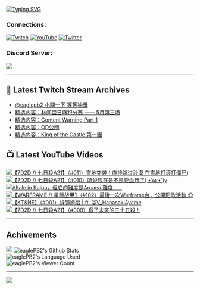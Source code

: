 <!--### Hello people, I'm EaglePB2 - The one who building something for fun 👋
Thank you for standby for this profile.   
The purpose of this profile is coming soon.   
You may come back later, as you wish if this readme.md is updated.   -->

<a href="https://git.io/typing-svg"><img src="https://readme-typing-svg.herokuapp.com?font=Fira+Code&duration=1000&pause=5000&vCenter=true&random=false&width=500&lines=%F0%9F%91%8B+Hello+Everyone%2C+I'm+EaglePB2.;%F0%9F%99%87+Thank+you+for+stopping+by+my+profile.+;%F0%9F%94%AD+%3D%3D%3D%3D+%F0%9F%94%AD;%F0%9F%91%8B+%E4%BD%A0%E5%A5%BD%EF%BC%8C%E6%AD%A1%E8%BF%8E%E4%BE%86%E5%88%B0%E6%88%91%E7%9A%84%E4%BB%A3%E7%A2%BC%E5%BA%AB%E3%80%82;%F0%9F%99%87+%E6%84%9F%E8%AC%9D%E5%89%8D%E4%BE%86%E5%8F%83%E8%A7%80%E5%B0%8F%E5%B1%8B+owo~" alt="Typing SVG" /></a>

### Connections:

[![Twitch](https://img.shields.io/badge/Twitch-9347FF?style=flat-square&logo=twitch&logoColor=white)](https://www.twitch.tv/eaglepb2)
[![YouTube](https://img.shields.io/badge/YouTube-%23FF0000.svg?style=flat-square&logo=YouTube&logoColor=white)](https://www.youtube.com/eaglepb2)
[![Twitter](https://img.shields.io/badge/Twitter-%231DA1F2.svg?style=flat-square&logo=Twitter&logoColor=white)](https://twitter.com/eaglepb2)

### Discord Server:

[![](https://invidget.switchblade.xyz/qKrub9b?theme=dark&language=ch)](https://discord.gg/qKrub9b)

---

## 👾 Latest Twitch Stream Archives
<!-- TWITCH:START -->
- [@eaglepb2 小開一下 等等抽獎](https://www.twitch.tv/videos/2171777695)
- [精选内容：林间盃日麻积分赛 —— 5月第三场](https://www.twitch.tv/videos/2152370934)
- [精选内容：Content Warning Part 1](https://www.twitch.tv/videos/2151484303)
- [精选内容：OD公關](https://www.twitch.tv/videos/2149875025)
- [精选内容：King of the Castle 第一團](https://www.twitch.tv/videos/2149875024)
<!-- TWITCH:END -->



## 📺 Latest YouTube Videos
<!-- YOUTUBE:START -->
<!-- YOUTUBE:END -->

<!-- BEGIN YOUTUBE-CARDS -->
<a href="https://www.youtube.com/watch?v=NuCur70m2n8">
  <picture>
    <source media="(prefers-color-scheme: dark)" srcset="https://ytcards.demolab.com/?id=NuCur70m2n8&title=%E3%80%907D2D+%2F%2F+%E4%B8%83%E6%97%A5%E6%AE%BAA21%E3%80%91%EF%BC%88%23011%EF%BC%89%E9%9B%AA%E5%9C%B0%E7%AA%81%E8%A2%AD%EF%BC%81%E7%9B%B4%E6%8E%A5%E8%B7%B3%E8%BF%87%E6%B2%99%E6%BC%A0+%E5%9C%A8%E9%9B%AA%E5%9C%B0%E6%89%93%E6%BB%9A%E6%89%93%E5%83%B5%E5%B0%B8%28&lang=zh&timestamp=1718436912&background_color=%230d1117&title_color=%23ffffff&stats_color=%23dedede&max_title_lines=1&width=250&border_radius=5&duration=14776">
    <img src="https://ytcards.demolab.com/?id=NuCur70m2n8&title=%E3%80%907D2D+%2F%2F+%E4%B8%83%E6%97%A5%E6%AE%BAA21%E3%80%91%EF%BC%88%23011%EF%BC%89%E9%9B%AA%E5%9C%B0%E7%AA%81%E8%A2%AD%EF%BC%81%E7%9B%B4%E6%8E%A5%E8%B7%B3%E8%BF%87%E6%B2%99%E6%BC%A0+%E5%9C%A8%E9%9B%AA%E5%9C%B0%E6%89%93%E6%BB%9A%E6%89%93%E5%83%B5%E5%B0%B8%28&lang=zh&timestamp=1718436912&background_color=%23ffffff&title_color=%2324292f&stats_color=%2357606a&max_title_lines=1&width=250&border_radius=5&duration=14776" alt="【7D2D // 七日殺A21】（#011）雪地突袭！直接跳过沙漠 在雪地打滚打僵尸(" title="【7D2D // 七日殺A21】（#011）雪地突袭！直接跳过沙漠 在雪地打滚打僵尸(">
  </picture>
</a>
<a href="https://www.youtube.com/watch?v=v2VdKICNgks">
  <picture>
    <source media="(prefers-color-scheme: dark)" srcset="https://ytcards.demolab.com/?id=v2VdKICNgks&title=%E3%80%907D2D+%2F%2F+%E4%B8%83%E6%97%A5%E6%AE%BAA21%E3%80%91%EF%BC%88%23010%EF%BC%89%E5%90%AC%E8%AF%B4%E7%8E%B0%E5%9C%A8%E6%98%AF%E4%B8%8D%E6%98%AF%E8%A6%81%E8%A1%80%E6%9C%88%E4%BA%86%28+%E2%80%A2%CC%80+%CF%89+%E2%80%A2%CC%81+%29y&lang=zh&timestamp=1718367217&background_color=%230d1117&title_color=%23ffffff&stats_color=%23dedede&max_title_lines=1&width=250&border_radius=5&duration=17067">
    <img src="https://ytcards.demolab.com/?id=v2VdKICNgks&title=%E3%80%907D2D+%2F%2F+%E4%B8%83%E6%97%A5%E6%AE%BAA21%E3%80%91%EF%BC%88%23010%EF%BC%89%E5%90%AC%E8%AF%B4%E7%8E%B0%E5%9C%A8%E6%98%AF%E4%B8%8D%E6%98%AF%E8%A6%81%E8%A1%80%E6%9C%88%E4%BA%86%28+%E2%80%A2%CC%80+%CF%89+%E2%80%A2%CC%81+%29y&lang=zh&timestamp=1718367217&background_color=%23ffffff&title_color=%2324292f&stats_color=%2357606a&max_title_lines=1&width=250&border_radius=5&duration=17067" alt="【7D2D // 七日殺A21】（#010）听说现在是不是要血月了( •̀ ω •́ )y" title="【7D2D // 七日殺A21】（#010）听说现在是不是要血月了( •̀ ω •́ )y">
  </picture>
</a>
<a href="https://www.youtube.com/watch?v=qJkueoi0kbI">
  <picture>
    <source media="(prefers-color-scheme: dark)" srcset="https://ytcards.demolab.com/?id=qJkueoi0kbI&title=Altale+in+Kalpa%EF%BC%8C%E4%BD%86%E5%AE%83%E7%9A%84%E9%9B%A3%E5%BA%A6%E6%98%AFArcaea+%E9%9B%A3%E5%BA%A6%E2%80%A6%E2%80%A6&lang=zh&timestamp=1716781373&background_color=%230d1117&title_color=%23ffffff&stats_color=%23dedede&max_title_lines=1&width=250&border_radius=5&duration=171">
    <img src="https://ytcards.demolab.com/?id=qJkueoi0kbI&title=Altale+in+Kalpa%EF%BC%8C%E4%BD%86%E5%AE%83%E7%9A%84%E9%9B%A3%E5%BA%A6%E6%98%AFArcaea+%E9%9B%A3%E5%BA%A6%E2%80%A6%E2%80%A6&lang=zh&timestamp=1716781373&background_color=%23ffffff&title_color=%2324292f&stats_color=%2357606a&max_title_lines=1&width=250&border_radius=5&duration=171" alt="Altale in Kalpa，但它的難度是Arcaea 難度……" title="Altale in Kalpa，但它的難度是Arcaea 難度……">
  </picture>
</a>
<a href="https://www.youtube.com/watch?v=h22OS1TmC7U">
  <picture>
    <source media="(prefers-color-scheme: dark)" srcset="https://ytcards.demolab.com/?id=h22OS1TmC7U&title=%E3%80%90WARFRAME+%2F%2F+%E6%98%9F%E9%99%85%E6%88%98%E7%94%B2%E3%80%91%EF%BC%88%23102%EF%BC%89%E6%9C%80%E5%BE%8C%E4%B8%80%E6%AC%A1Warframe%E5%8F%B0%EF%BC%8C%E5%85%AC%E9%96%8B%E9%BB%9E%E6%AD%8C%E6%B4%BB%E5%8B%95+%3AD&lang=zh&timestamp=1716447448&background_color=%230d1117&title_color=%23ffffff&stats_color=%23dedede&max_title_lines=1&width=250&border_radius=5&duration=14321">
    <img src="https://ytcards.demolab.com/?id=h22OS1TmC7U&title=%E3%80%90WARFRAME+%2F%2F+%E6%98%9F%E9%99%85%E6%88%98%E7%94%B2%E3%80%91%EF%BC%88%23102%EF%BC%89%E6%9C%80%E5%BE%8C%E4%B8%80%E6%AC%A1Warframe%E5%8F%B0%EF%BC%8C%E5%85%AC%E9%96%8B%E9%BB%9E%E6%AD%8C%E6%B4%BB%E5%8B%95+%3AD&lang=zh&timestamp=1716447448&background_color=%23ffffff&title_color=%2324292f&stats_color=%2357606a&max_title_lines=1&width=250&border_radius=5&duration=14321" alt="【WARFRAME // 星际战甲】（#102）最後一次Warframe台，公開點歌活動 :D" title="【WARFRAME // 星际战甲】（#102）最後一次Warframe台，公開點歌活動 :D">
  </picture>
</a>
<a href="https://www.youtube.com/watch?v=9wfC0nURGvc">
  <picture>
    <source media="(prefers-color-scheme: dark)" srcset="https://ytcards.demolab.com/?id=9wfC0nURGvc&title=%E3%80%90KT%26NE%E3%80%91%EF%BC%88%23001%EF%BC%89%E6%8B%86%E5%BD%88%E6%B8%B8%E6%88%B2+%7C+ft.+%40V_HanasakiAyame&lang=zh&timestamp=1716348661&background_color=%230d1117&title_color=%23ffffff&stats_color=%23dedede&max_title_lines=1&width=250&border_radius=5&duration=8565">
    <img src="https://ytcards.demolab.com/?id=9wfC0nURGvc&title=%E3%80%90KT%26NE%E3%80%91%EF%BC%88%23001%EF%BC%89%E6%8B%86%E5%BD%88%E6%B8%B8%E6%88%B2+%7C+ft.+%40V_HanasakiAyame&lang=zh&timestamp=1716348661&background_color=%23ffffff&title_color=%2324292f&stats_color=%2357606a&max_title_lines=1&width=250&border_radius=5&duration=8565" alt="【KT&NE】（#001）拆彈游戲 | ft. @V_HanasakiAyame" title="【KT&NE】（#001）拆彈游戲 | ft. @V_HanasakiAyame">
  </picture>
</a>
<a href="https://www.youtube.com/watch?v=z7wTPIVM4nc">
  <picture>
    <source media="(prefers-color-scheme: dark)" srcset="https://ytcards.demolab.com/?id=z7wTPIVM4nc&title=%E3%80%907D2D+%2F%2F+%E4%B8%83%E6%97%A5%E6%AE%BAA21%E3%80%91%EF%BC%88%23009%EF%BC%89%E7%88%B2%E4%BA%86%E6%9C%AA%E4%BE%86%E7%9A%84%E4%B8%89%E5%8D%81%E4%BA%94%E6%AE%BA%EF%BC%81&lang=zh&timestamp=1716265227&background_color=%230d1117&title_color=%23ffffff&stats_color=%23dedede&max_title_lines=1&width=250&border_radius=5&duration=15084">
    <img src="https://ytcards.demolab.com/?id=z7wTPIVM4nc&title=%E3%80%907D2D+%2F%2F+%E4%B8%83%E6%97%A5%E6%AE%BAA21%E3%80%91%EF%BC%88%23009%EF%BC%89%E7%88%B2%E4%BA%86%E6%9C%AA%E4%BE%86%E7%9A%84%E4%B8%89%E5%8D%81%E4%BA%94%E6%AE%BA%EF%BC%81&lang=zh&timestamp=1716265227&background_color=%23ffffff&title_color=%2324292f&stats_color=%2357606a&max_title_lines=1&width=250&border_radius=5&duration=15084" alt="【7D2D // 七日殺A21】（#009）爲了未來的三十五殺！" title="【7D2D // 七日殺A21】（#009）爲了未來的三十五殺！">
  </picture>
</a>
<!-- END YOUTUBE-CARDS -->

---

## Achivements
[![](https://github-profile-trophy.vercel.app/?username=eaglepb2&theme=monokai&no-bg=true&&title=Repositories,Issues,Commit,MultiLanguage)](https://github.com/anuraghazra/github-readme-stats)
<img align="center" alt="eaglePB2's Github Stats" src="https://github-readme-stats.vercel.app/api?username=eaglePB2&show_icons=true&hide_border=true&theme=merko" />
<br>
<img align="center" alt="eaglePB2's Language Used" src="https://github-readme-stats.vercel.app/api/top-langs/?username=eaglePB2&show_icons=true&hide_border=true&theme=merko&layout=compact&langs_count=8" />
<br>
<img align="center" alt="eaglePB2's Viewer Count" src="https://visitcount.itsvg.in/api?id=eaglepb2&label=Profile%20Views&color=3&icon=5&pretty=true" />

<hr>

<!-- RANDOMQUOTE:START -->
![](https://quotes-github-readme.vercel.app/api?type=horizontal&theme=merko)
<!-- RANDOMQUOTE:END -->


<!--
       _____   _   _   _____       _____   _   _   ____   
      |_   _| | | | | |  ___|     |  ___| | \ | | |  _  \  
        | |   | |_| | | |___      | |___  |  \| | | | | | 
        | |   |  _  | |  ___|     |  ___| |     | | | | | 
        | |   | | | | | |___      | |___  | |\  | | |_| | 
        |_|   |_| |_| |_____|     |_____| |_| \_| |____ / 
      
-->
